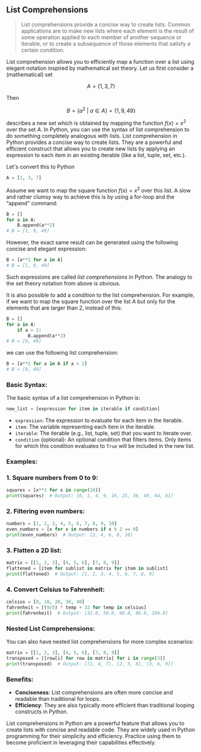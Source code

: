 ## List Comprehensions

>List comprehensions provide a concise way to create lists. Common applications are to make new lists where each element is the result of some operation applied to each member of another sequence or iterable, or to create a subsequence of those elements that satisfy a certain condition.

List comprehension allows you to efficiently map a function over a list using elegant notation inspired by mathematical set theory. Let us first consider a (mathematical) set
```math
A = \{1, 3, 7 \}
```
Then
```math
B = \{ a^2 \ \vert \ a \in A \} = \{1, 9, 49 \}
```
describes a new set which is obtained by mapping the function $f(x) = x^2$ over the set $A$. In Python, you can use the syntax of list comprehension to do something completely analogous with lists. List comprehension in Python provides a concise way to create lists. They are a powerful and efficient construct that allows you to create new lists by applying an expression to each item in an existing iterable (like a list, tuple, set, etc.).

Let's convert this to Python
```python
A = [1, 3, 7]
```

Assume we want to map the square function $f(x) = x^2$ over this list. A slow and rather clumsy way to achieve this is by using a for-loop and the “append” command:
```python
B = []
for a in A:
    B.append(a**2)
# B = [1, 9, 49]
```
However, the exact same result can be generated using the following concise and elegant expression:
```python
B = [a**2 for a in A]
# B = [1, 9, 49]
```
Such expressions are called _list comprehensions_ in Python. The analogy to the set theory notation from above is obvious.

It is also possible to add a condition to the list comprehension. For example, if we want to map the square function over the list $A$ but only for the elements that are larger than 2, instead of this:
```python 
B = []
for a in A:
    if a > 2:
        B.append(a**2)
# B = [9, 49]
```

we can use the following list comprehension:
```python
B = [a**2 for a in A if a > 2]
# B = [9, 49]
```

### Basic Syntax:

The basic syntax of a list comprehension in Python is:

```python
new_list = [expression for item in iterable if condition]
```

- `expression`: The expression to evaluate for each item in the iterable.
- `item`: The variable representing each item in the iterable.
- `iterable`: The iterable (e.g., list, tuple, set) that you want to iterate over.
- `condition` (optional): An optional condition that filters items. Only items for which this condition evaluates to `True` will be included in the new list.

### Examples:

### 1. Square numbers from 0 to 9:

```python
squares = [x**2 for x in range(10)]
print(squares)  # Output: [0, 1, 4, 9, 16, 25, 36, 49, 64, 81]
```

### 2. Filtering even numbers:

```python
numbers = [1, 2, 3, 4, 5, 6, 7, 8, 9, 10]
even_numbers = [x for x in numbers if x % 2 == 0]
print(even_numbers)  # Output: [2, 4, 6, 8, 10]
```

### 3. Flatten a 2D list:

```python
matrix = [[1, 2, 3], [4, 5, 6], [7, 8, 9]]
flattened = [item for sublist in matrix for item in sublist]
print(flattened)  # Output: [1, 2, 3, 4, 5, 6, 7, 8, 9]
```

### 4. Convert Celsius to Fahrenheit:

```python
celsius = [0, 10, 20, 30, 40]
fahrenheit = [(9/5) * temp + 32 for temp in celsius]
print(fahrenheit)  # Output: [32.0, 50.0, 68.0, 86.0, 104.0]
```

### Nested List Comprehensions:

You can also have nested list comprehensions for more complex scenarios:

```python
matrix = [[1, 2, 3], [4, 5, 6], [7, 8, 9]]
transposed = [[row[i] for row in matrix] for i in range(3)]
print(transposed)  # Output: [[1, 4, 7], [2, 5, 8], [3, 6, 9]]
```

### Benefits:

- **Conciseness**: List comprehensions are often more concise and readable than traditional for loops.
- **Efficiency**: They are also typically more efficient than traditional looping constructs in Python.


List comprehensions in Python are a powerful feature that allows you to create lists with concise and readable code. They are widely used in Python programming for their simplicity and efficiency. Practice using them to become proficient in leveraging their capabilities effectively.

<!--- https://medium.com/@farolfo/list-comprehensions-in-java-230e6a9d3a0c -->
<!--- https://www.blopig.com/blog/2021/10/list-comprehension-an-elegant-python-feature-inspired-by-mathematical-set-theory/ -->


